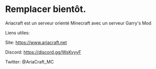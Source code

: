 # Remplacer bientôt.

Ariacraft est un serveur orienté Minecraft avec un serveur Garry's Mod

Liens utiles:

Site:  https://www.ariacraft.net

Discord: https://discord.gg/WsKvyyF

Twitter: @AriaCraft_MC
